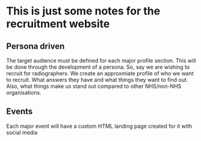 # This is just some notes for the recruitment website

## Persona driven

The target audience must be defined for each major profile section. This will be done through the development of a persona. So, say we are wishing to recruit for radiographers. We create an approxmiate profile of who we want to recruit. What answers they have and what things they want to find out. Also, what things make us stand out compared to other NHS/non-NHS organisations.

## Events

Each major event will have a custom HTML landing page created for it with social media 